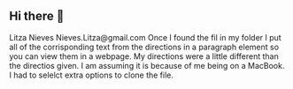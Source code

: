## Hi there 👋

<!--
**Litzan3905/Litzan3905** is a ✨ _special_ ✨ repository because its `README.md` (this file) appears on your GitHub profile.

Here are some ideas to get you started:

- 🔭 I’m currently working on ...
- 🌱 I’m currently learning ...
- 👯 I’m looking to collaborate on ...
- 🤔 I’m looking for help with ...
- 💬 Ask me about ...
- 📫 How to reach me: ...
- 😄 Pronouns: ...
- ⚡ Fun fact: ...
-->
<p>Litza Nieves
Nieves.Litza@gmail.com
Once I found the fil in my folder I put all of the corrisponding text from the directions in a paragraph element so you can view them in a webpage.
My directions were a little different than the directios given. I am assuming it is because of me being on a MacBook. I had to selelct extra options to clone the file. 
</p>


